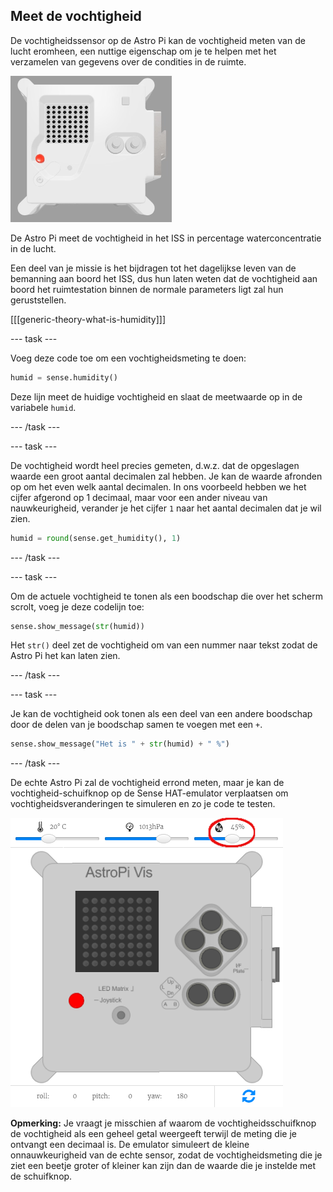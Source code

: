 ## Meet de vochtigheid

De vochtigheidssensor op de Astro Pi kan de vochtigheid meten van de lucht eromheen, een nuttige eigenschap om je te helpen met het verzamelen van gegevens over de condities in de ruimte.

![The Trinket Sense HAT emulator running a sample program which scrolls the humidity value across the LED matrix using white letters](images/M0_3.gif)

De Astro Pi meet de vochtigheid in het ISS in percentage waterconcentratie in de lucht.

Een deel van je missie is het bijdragen tot het dagelijkse leven van de bemanning aan boord het ISS, dus hun laten weten dat de vochtigheid aan boord het ruimtestation binnen de normale parameters ligt zal hun geruststellen.

[[[generic-theory-what-is-humidity]]]

--- task ---

Voeg deze code toe om een vochtigheidsmeting te doen:

```python
humid = sense.humidity()
```

Deze lijn meet de huidige vochtigheid en slaat de meetwaarde op in de variabele `humid`.

--- /task ---

--- task ---

De vochtigheid wordt heel precies gemeten, d.w.z. dat de opgeslagen waarde een groot aantal decimalen zal hebben. Je kan de waarde afronden op om het even welk aantal decimalen. In ons voorbeeld hebben we het cijfer afgerond op 1 decimaal, maar voor een ander niveau van nauwkeurigheid, verander je het cijfer `1` naar het aantal decimalen dat je wil zien.

```python
humid = round(sense.get_humidity(), 1)
```

--- /task ---

--- task ---

Om de actuele vochtigheid te tonen als een boodschap die over het scherm scrolt, voeg je deze codelijn toe:

```python
sense.show_message(str(humid))
```

Het `str()` deel zet de vochtigheid om van een nummer naar tekst zodat de Astro Pi het kan laten zien.

--- /task ---

--- task ---

Je kan de vochtigheid ook tonen als een deel van een andere boodschap door de delen van je boodschap samen te voegen met een `+`.

```python
sense.show_message("Het is " + str(humid) + " %")
```

--- /task ---

De echte Astro Pi zal de vochtigheid errond meten, maar je kan de vochtigheid-schuifknop op de Sense HAT-emulator verplaatsen om vochtigheidsveranderingen te simuleren en zo je code te testen.

![A labelled screenshot of the Sense HAT emulator with the code window on the left and the emulator on the right. The slider used to adjust the humidity is circled in the top right corner](images/humidity-slider.png)

**Opmerking:** Je vraagt je misschien af waarom de vochtigheidsschuifknop de vochtigheid als een geheel getal weergeeft terwijl de meting die je ontvangt een decimaal is. De emulator simuleert de kleine onnauwkeurigheid van de echte sensor, zodat de vochtigheidsmeting die je ziet een beetje groter of kleiner kan zijn dan de waarde die je instelde met de schuifknop.
